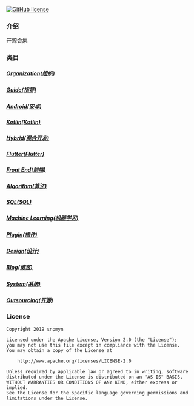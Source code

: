 [![GitHub license](https://img.shields.io/badge/license-Apache%20License%202.0-blue.svg?style=flat)](https://www.apache.org/licenses/LICENSE-2.0)

### 介绍
开源合集

### 类目
##### [Organization(组织)](https://github.com/snpmyn/OpenSourceCollection/blob/master/ORGANIZATION.md)
##### [Guide(指导)](https://github.com/snpmyn/OpenSourceCollection/blob/master/GUIDE.md)
##### [Android(安卓)](https://github.com/snpmyn/OpenSourceCollection/blob/master/ANDROID.md)
##### [Kotlin(Kotlin)](https://github.com/snpmyn/OpenSourceCollection/blob/master/KOTLIN.md)
##### [Hybrid(混合开发)](https://github.com/snpmyn/OpenSourceCollection/blob/master/HYBRID.md)
##### [Flutter(Flutter)](https://github.com/snpmyn/OpenSourceCollection/blob/master/FLUTTER.md)
##### [Front End(前端)](https://github.com/snpmyn/OpenSourceCollection/blob/master/FRONTEND.md)
##### [Algorithm(算法)](https://github.com/snpmyn/OpenSourceCollection/blob/master/ALGORITHM.md)
##### [SQL(SQL)](https://github.com/snpmyn/OpenSourceCollection/blob/master/SQL.md)
##### [Machine Learning(机器学习)](https://github.com/snpmyn/OpenSourceCollection/blob/master/MACHINE_LEARNING.md)
##### [Plugin(插件)](https://github.com/snpmyn/OpenSourceCollection/blob/master/PLUGIN.md)
##### [Design(设计)](https://github.com/snpmyn/OpenSourceCollection/blob/master/DESIGN.md)
##### [Blog(博客)](https://github.com/snpmyn/OpenSourceCollection/blob/master/BLOG.md)
##### [System(系统)](https://github.com/snpmyn/OpenSourceCollection/blob/master/SYSTEM.md)
##### [Outsourcing(开源)](https://github.com/snpmyn/OpenSourceCollection/blob/master/OUTSOURCING.md)


### License
```
Copyright 2019 snpmyn

Licensed under the Apache License, Version 2.0 (the "License");
you may not use this file except in compliance with the License.
You may obtain a copy of the License at

    http://www.apache.org/licenses/LICENSE-2.0

Unless required by applicable law or agreed to in writing, software
distributed under the License is distributed on an "AS IS" BASIS,
WITHOUT WARRANTIES OR CONDITIONS OF ANY KIND, either express or implied.
See the License for the specific language governing permissions and
limitations under the License.
```

